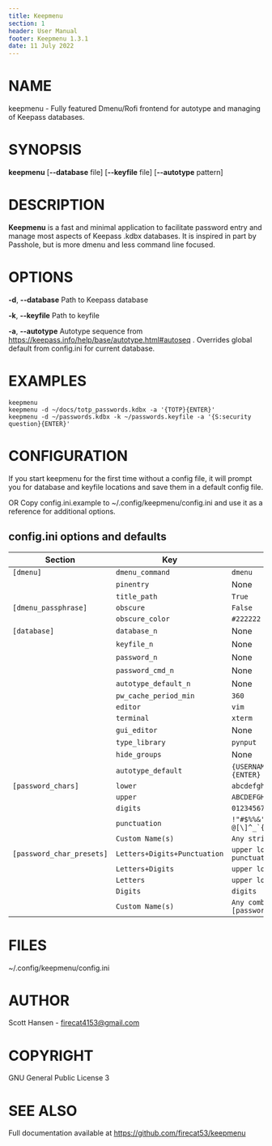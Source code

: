 ```yaml
---
title: Keepmenu
section: 1
header: User Manual
footer: Keepmenu 1.3.1
date: 11 July 2022
---
```


# NAME

keepmenu - Fully featured Dmenu/Rofi frontend for autotype and managing of Keepass databases.

# SYNOPSIS

**keepmenu** [**--database** file] [**--keyfile** file] [**--autotype** pattern]

# DESCRIPTION

**Keepmenu** is a fast and minimal application to facilitate password entry and
manage most aspects of Keepass .kdbx databases.  It is inspired in part by
Passhole, but is more dmenu and less command line focused.

# OPTIONS

**-d**, **--database** Path to Keepass database

**-k**, **--keyfile**  Path to keyfile

**-a**, **--autotype**  Autotype sequence from https://keepass.info/help/base/autotype.html#autoseq . Overrides global default from config.ini for current database.

# EXAMPLES

	keepmenu
    keepmenu -d ~/docs/totp_passwords.kdbx -a '{TOTP}{ENTER}'
    keepmenu -d ~/passwords.kdbx -k ~/passwords.keyfile -a '{S:security question}{ENTER}'

# CONFIGURATION

If you start keepmenu for the first time without a config file, it will prompt
you for database and keyfile locations and save them in a default config file.

OR Copy config.ini.example to ~/.config/keepmenu/config.ini and use it as a
reference for additional options.

## config.ini options and defaults

| Section                   | Key                          | Default                                 |
|---------------------------|------------------------------|-----------------------------------------|
| `[dmenu]`                 | `dmenu_command`              | `dmenu`                                 |
|                           | `pinentry`                   | None                                    |
|                           | `title_path`                 | `True`                                  |
| `[dmenu_passphrase]`      | `obscure`                    | `False`                                 |
|                           | `obscure_color`              | `#222222`                               |
| `[database]`              | `database_n`                 | None                                    |
|                           | `keyfile_n`                  | None                                    |
|                           | `password_n`                 | None                                    |
|                           | `password_cmd_n`             | None                                    |
|                           | `autotype_default_n`         | None                                    |
|                           | `pw_cache_period_min`        | `360`                                   |
|                           | `editor`                     | `vim`                                   |
|                           | `terminal`                   | `xterm`                                 |
|                           | `gui_editor`                 | None                                    |
|                           | `type_library`               | `pynput`                                |
|                           | `hide_groups`                | None                                    |
|                           | `autotype_default`           | `{USERNAME}{TAB}{PASSWORD}{ENTER}`      |
| `[password_chars]`        | `lower`                      | `abcdefghijklmnopqrstuvwxyz`            |
|                           | `upper`                      | `ABCDEFGHIJKLMNOPQRSTUVWXYZ`            |
|                           | `digits`                     | `0123456789`                            |
|                           | `punctuation`                | ``!"#$%%&'()*+,-./:;<=>?@[\]^_`{│}~``   |
|                           | `Custom Name(s)`             | `Any string`                            |
| `[password_char_presets]` | `Letters+Digits+Punctuation` | `upper lower digits punctuation`        |
|                           | `Letters+Digits`             | `upper lower digits`                    |
|                           | `Letters`                    | `upper lower`                           |
|                           | `Digits`                     | `digits`                                |
|                           | `Custom Name(s)`             | `Any combo of [password_chars] entries` |

# FILES

~/.config/keepmenu/config.ini

# AUTHOR

Scott Hansen - <firecat4153@gmail.com>

# COPYRIGHT

GNU General Public License 3

# SEE ALSO

Full documentation available at https://github.com/firecat53/keepmenu
